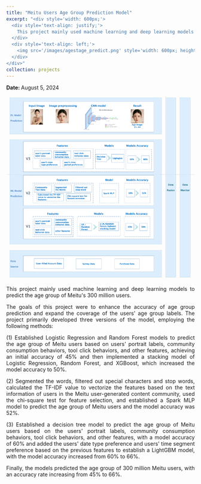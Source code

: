 ```yaml
---
title: "Meitu Users Age Group Prediction Model"
excerpt: "<div style='width: 600px;'>
  <div style='text-align: justify;'> 
    This project mainly used machine learning and deep learning models to predict the age group of Meitu's 300 million users. 
  </div>
  <div style='text-align: left;'>
    <img src='/images/agestage_predict.png' style='width: 600px; height: auto; display: block;' alt='meitu membership user'>
  </div>
</div>"
collection: projects
---
```


<p class="page__date">
  <strong>
    <i class="fa fa-fw fa-calendar" aria-hidden="true"></i> 
    Date:
  </strong> 
  <time datetime="2024-08-05">
    August 5, 2024
  </time>
</p>

<img src='/images/agestage_predict.png' style='width: 800px; height: auto;'>

<p style="text-align: justify;">This project mainly used machine learning and deep learning models to predict the age group of Meitu's 300 million users.</p>

<p style="text-align: justify;">The goals of this project were to enhance the accuracy of age group prediction and expand the coverage of the users' age group labels. The project primarily developed three versions of the model, employing the following methods:</p>


<p style="text-align: justify;">(1) Established Logistic Regression and Random Forest models to predict the age group of Meitu users based on users' portrait labels, community consumption behaviors, tool click behaviors, and other features, achieving an initial accuracy of 45% and then implemented a stacking model of Logistic Regression, Random Forest, and XGBoost, which increased the model accuracy to 50%.</p>


<p style="text-align: justify;">(2) Segmented the words, filtered out special characters and stop words, calculated the TF-IDF value to vectorize the features based on the text information of users in the Meitu user-generated content community, used the chi-square test for feature selection, and established a Spark MLP model to predict the age group of Meitu users and the model accuracy was 52%.</p>


<p style="text-align: justify;">(3) Established a decision tree model to predict the age group of Meitu users based on the users' portrait labels, community consumption behaviors, tool click behaviors, and other features, with a model accuracy of 60% and added the users' date type preference and users' time segment preference based on the previous features to establish a LightGBM model, with the model accuracy increased from 60% to 66%.</p>


<p style="text-align: justify;">Finally, the models predicted the age group of 300 million Meitu users, with an accuracy rate increasing from 45% to 66%.</p>

